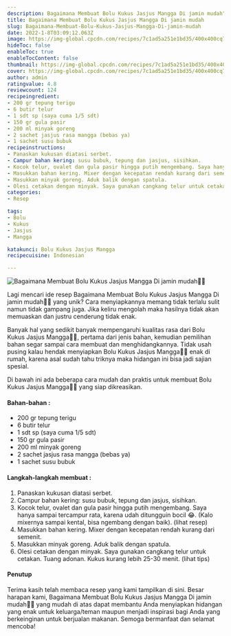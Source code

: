 ```yaml
---
description: Bagaimana Membuat Bolu Kukus Jasjus Mangga Di jamin mudah"
title: Bagaimana Membuat Bolu Kukus Jasjus Mangga Di jamin mudah
slug: Bagaimana-Membuat-Bolu-Kukus-Jasjus-Mangga-Di-jamin-mudah
date: 2022-1-8T03:09:12.063Z
image: https://img-global.cpcdn.com/recipes/7c1ad5a251e1bd35/400x400cq70/photo.jpg
hideToc: false
enableToc: true
enableTocContent: false
thumbnail: https://img-global.cpcdn.com/recipes/7c1ad5a251e1bd35/400x400cq70/photo.jpg
cover: https://img-global.cpcdn.com/recipes/7c1ad5a251e1bd35/400x400cq70/photo.jpg
author: admin
ratingvalue: 4.8
reviewcount: 124
recipeingredient:
- 200 gr tepung terigu
- 6 butir telur
- 1 sdt sp (saya cuma 1/5 sdt)
- 150 gr gula pasir
- 200 ml minyak goreng
- 2 sachet jasjus rasa mangga (bebas ya)
- 1 sachet susu bubuk
recipeinstructions:
- Panaskan kukusan diatasi serbet.
- Campur bahan kering: susu bubuk, tepung dan jasjus, sisihkan.
- Kocok telur, ovalet dan gula pasir hingga putih mengembang. Saya hanya sampai tercampur rata, karena udah ditungguin bocil 😂. (Kalo mixernya sampai kental, bisa ngembang dengan baik). (lihat resep)
- Masukkan bahan kering. Mixer dengan kecepatan rendah kurang dari semenit.
- Masukkan minyak goreng. Aduk balik dengan spatula.
- Olesi cetakan dengan minyak. Saya gunakan cangkang telur untuk cetakan. Tuang adonan. Kukus kurang lebih 25-30 menit. (lihat tips)
categories:
- Resep

tags:
- Bolu
- Kukus
- Jasjus
- Mangga

katakunci: Bolu Kukus Jasjus Mangga
recipecuisine: Indonesian

---
```


![Bagaimana Membuat Bolu Kukus Jasjus Mangga Di jamin mudah👩‍🍳](https://img-global.cpcdn.com/recipes/7c1ad5a251e1bd35/400x400cq70/photo.jpg)

Lagi mencari ide resep Bagaimana Membuat Bolu Kukus Jasjus Mangga Di jamin mudah👩‍🍳 yang unik? Cara menyiapkannya memang tidak terlalu sulit namun tidak gampang juga. Jika keliru mengolah maka hasilnya tidak akan memuaskan dan justru cenderung tidak enak.

Banyak hal yang sedikit banyak mempengaruhi kualitas rasa dari Bolu Kukus Jasjus Mangga👩‍🍳, pertama dari jenis bahan, kemudian pemilihan bahan segar sampai cara membuat dan menghidangkannya. Tidak usah pusing kalau hendak menyiapkan Bolu Kukus Jasjus Mangga👩‍🍳 enak di rumah, karena asal sudah tahu triknya maka hidangan ini bisa jadi sajian spesial.

Di bawah ini ada beberapa cara mudah dan praktis untuk membuat Bolu Kukus Jasjus Mangga👩‍🍳 yang siap dikreasikan.

<!--inarticleads1-->

#### Bahan-bahan :

- 200 gr tepung terigu
- 6 butir telur
- 1 sdt sp (saya cuma 1/5 sdt)
- 150 gr gula pasir
- 200 ml minyak goreng
- 2 sachet jasjus rasa mangga (bebas ya)
- 1 sachet susu bubuk

<!--inarticleads2-->

#### Langkah-langkah membuat :

1. Panaskan kukusan diatasi serbet.
1. Campur bahan kering: susu bubuk, tepung dan jasjus, sisihkan.
1. Kocok telur, ovalet dan gula pasir hingga putih mengembang. Saya hanya sampai tercampur rata, karena udah ditungguin bocil 😂. (Kalo mixernya sampai kental, bisa ngembang dengan baik). (lihat resep)
1. Masukkan bahan kering. Mixer dengan kecepatan rendah kurang dari semenit.
1. Masukkan minyak goreng. Aduk balik dengan spatula.
1. Olesi cetakan dengan minyak. Saya gunakan cangkang telur untuk cetakan. Tuang adonan. Kukus kurang lebih 25-30 menit. (lihat tips)

#### Penutup

Terima kasih telah membaca resep yang kami tampilkan di sini. Besar harapan kami, Bagaimana Membuat Bolu Kukus Jasjus Mangga Di jamin mudah👩‍🍳 yang mudah di atas dapat membantu Anda menyiapkan hidangan yang enak untuk keluarga/teman maupun menjadi inspirasi bagi Anda yang berkeinginan untuk berjualan makanan. Semoga bermanfaat dan selamat mencoba!